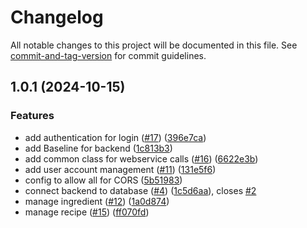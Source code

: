 # Changelog

All notable changes to this project will be documented in this file. See [commit-and-tag-version](https://github.com/absolute-version/commit-and-tag-version) for commit guidelines.

## 1.0.1 (2024-10-15)


### Features

* add authentication for login ([#17](https://github.com/dmss-group3-practice-module/backend/issues/17)) ([396e7ca](https://github.com/dmss-group3-practice-module/backend/commit/396e7ca0739995e1747dc6f2fdb173254300ae08))
* add Baseline for backend ([1c813b3](https://github.com/dmss-group3-practice-module/backend/commit/1c813b39198f2d199e0a611b134c177cb425c250))
* add common class for webservice calls ([#16](https://github.com/dmss-group3-practice-module/backend/issues/16)) ([6622e3b](https://github.com/dmss-group3-practice-module/backend/commit/6622e3bbb1d19f46fccb6795ba74b14b2929ebfd))
* add user account management ([#11](https://github.com/dmss-group3-practice-module/backend/issues/11)) ([131e5f6](https://github.com/dmss-group3-practice-module/backend/commit/131e5f60f6ffb412eb6e5539f79458966562eb85))
* config to allow all for CORS ([5b51983](https://github.com/dmss-group3-practice-module/backend/commit/5b5198316b6d3555d7f7c73b873708ae32258bf6))
* connect backend to database ([#4](https://github.com/dmss-group3-practice-module/backend/issues/4)) ([1c5d6aa](https://github.com/dmss-group3-practice-module/backend/commit/1c5d6aa303f3942b0d2cd70e79cd0b9294703b80)), closes [#2](https://github.com/dmss-group3-practice-module/backend/issues/2)
* manage ingredient ([#12](https://github.com/dmss-group3-practice-module/backend/issues/12)) ([1a0d874](https://github.com/dmss-group3-practice-module/backend/commit/1a0d87455ba16a334583ef9766019db19eba8be7))
* manage recipe ([#15](https://github.com/dmss-group3-practice-module/backend/issues/15)) ([ff070fd](https://github.com/dmss-group3-practice-module/backend/commit/ff070fd37b99e435541424136b67df7c7f8e445e))
